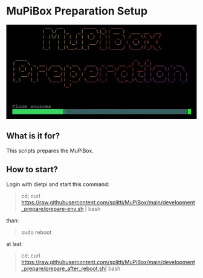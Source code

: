 # MuPiBox Preparation Setup
![Caption](./preparation.jpg "Caption") 

## What is it for?
This scripts prepares the MuPiBox.

## How to start?
Login with dietpi and start this command:

>cd; curl https://raw.githubusercontent.com/splitti/MuPiBox/main/development_prepare/prepare-env.sh | bash

than:
>sudo reboot

at last:
>cd; curl https://raw.githubusercontent.com/splitti/MuPiBox/main/development_prepare/prepare_after_reboot.sh| bash